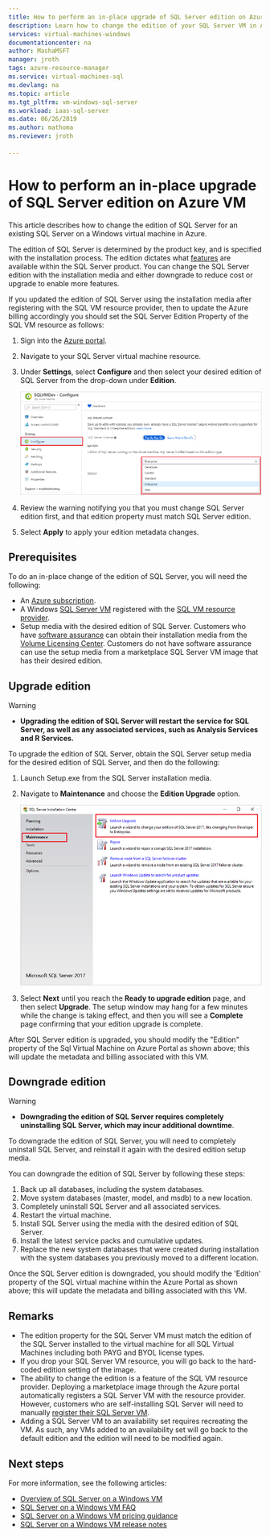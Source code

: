 ```yaml
---
title: How to perform an in-place upgrade of SQL Server edition on Azure VM| Microsoft Docs
description: Learn how to change the edition of your SQL Server VM in Azure. 
services: virtual-machines-windows
documentationcenter: na
author: MashaMSFT
manager: jroth
tags: azure-resource-manager
ms.service: virtual-machines-sql
ms.devlang: na
ms.topic: article
ms.tgt_pltfrm: vm-windows-sql-server
ms.workload: iaas-sql-server
ms.date: 06/26/2019
ms.author: mathoma
ms.reviewer: jroth

---
```

# How to perform an in-place upgrade of SQL Server edition on Azure VM

This article describes how to change the edition of SQL Server for an existing SQL Server on a Windows virtual machine in Azure. 

The edition of SQL Server is determined by the product key, and is specified with the installation process. The edition dictates what [features](/sql/sql-server/editions-and-components-of-sql-server-2017) are available within the SQL Server product. You can change the SQL Server edition with the installation media and either downgrade to reduce cost or upgrade to enable more features.

If you updated the edition of SQL Server using the installation media after registering with the SQL VM resource provider, then to update the Azure billing accordingly you should set the SQL Server Edition Property of the SQL VM resource as follows:

1. Sign into the [Azure portal](https://portal.azure.com). 
1. Navigate to your SQL Server virtual machine resource. 
1. Under **Settings**, select **Configure** and then select your desired edition of SQL Server from the drop-down under **Edition**. 

   ![Change edition metadata](media/virtual-machines-windows-sql-change-edition/edition-change-in-portal.png)

1. Review the warning notifying you that you must change SQL Server edition first, and that edition property must match SQL Server edition. 
1. Select **Apply** to apply your edition metadata changes. 


## Prerequisites

To do an in-place change of the edition of SQL Server, you will need the following: 

- An [Azure subscription](https://azure.microsoft.com/free/).
- A Windows [SQL Server VM](https://docs.microsoft.com/azure/virtual-machines/windows/sql/virtual-machines-windows-portal-sql-server-provision) registered with the [SQL VM resource provider](virtual-machines-windows-sql-register-with-rp.md).
- Setup media with the desired edition of SQL Server. Customers who have [software assurance](https://www.microsoft.com/licensing/licensing-programs/software-assurance-default) can obtain their installation media from the [Volume Licensing Center](https://www.microsoft.com/Licensing/servicecenter/default.aspx). Customers do not have software assurance can use the setup media from a marketplace SQL Server VM image that has their desired edition.


## Upgrade edition

  > [!WARNING]
  > - **Upgrading the edition of SQL Server will restart the service for SQL Server, as well as any associated services, such as Analysis Services and R Services.** 

To upgrade the edition of SQL Server, obtain the SQL Server setup media for the desired edition of SQL Server, and then do the following:

1. Launch Setup.exe from the SQL Server installation media. 
1. Navigate to **Maintenance** and choose the **Edition Upgrade** option. 

   ![Upgrade edition of SQL Server](media/virtual-machines-windows-sql-change-edition/edition-upgrade.png)

1. Select **Next** until you reach the **Ready to upgrade edition** page, and then select **Upgrade**. The setup window may hang for a few minutes while the change is taking effect, and then you will see a **Complete** page confirming that your edition upgrade is complete. 

After SQL Server edition is upgraded, you should modify the "Edition" property of the Sql Virtual Machine on Azure Portal as shown above; this will update the metadata and billing associated with this VM.

## Downgrade edition

  > [!WARNING]
  > - **Downgrading the edition of SQL Server requires completely uninstalling SQL Server, which may incur additional downtime**. 


To downgrade the edition of SQL Server, you will need to completely uninstall SQL Server, and reinstall it again with the desired edition setup media. 

You can downgrade the edition of SQL Server by following these steps:

1. Back up all databases, including the system databases. 
1. Move system databases (master, model, and msdb) to a new location. 
1. Completely uninstall SQL Server and all associated services. 
1. Restart the virtual machine. 
1. Install SQL Server using the media with the desired edition of SQL Server.
1. Install the latest service packs and cumulative updates.  
1. Replace the new system databases that were created during installation with the system databases you previously moved to a different location. 

Once the SQL Server edition is downgraded, you should modify the 'Edition' property of the SQL virtual machine within the Azure Portal as shown above; this will update the metadata and billing associated with this VM.

## Remarks

 - The edition property for the SQL Server VM must match the edition of the SQL Server installed to the virtual machine for all SQL Virtual Machines including both PAYG and BYOL license types.
 - If you drop your SQL Server VM resource, you will go back to the hard-coded edition setting of the image.
  - The ability to change the edition is a feature of the SQL VM resource provider. Deploying a marketplace image through the Azure portal automatically registers a SQL Server VM with the resource provider. However, customers who are self-installing SQL Server will need to manually [register their SQL Server VM](virtual-machines-windows-sql-register-with-rp.md).
- Adding a SQL Server VM to an availability set requires recreating the VM. As such, any VMs added to an availability set will go back to the default edition and the edition will need to be modified again.

## Next steps

For more information, see the following articles: 

* [Overview of SQL Server on a Windows VM](virtual-machines-windows-sql-server-iaas-overview.md)
* [SQL Server on a Windows VM FAQ](virtual-machines-windows-sql-server-iaas-faq.md)
* [SQL Server on a Windows VM pricing guidance](virtual-machines-windows-sql-server-pricing-guidance.md)
* [SQL Server on a Windows VM release notes](virtual-machines-windows-sql-server-iaas-release-notes.md)


